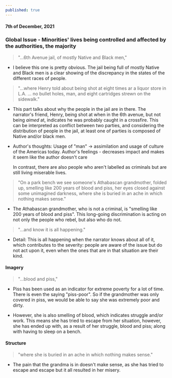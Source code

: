 ```yaml
---
published: true
---
```

#### 7th of December, 2021

### Global Issue - Minorities' lives being controlled and affected by the authorities, the majority

> "...6th Avenue jail, of mostly Native and Black men,"

- I believe this one is pretty obvious. The jail being full of mostly Native and Black men is a clear showing of the discrepancy in the states of the different races of people.

> "...where Henry told about being shot at eight times ar a liquor store in L.A. ... no bullet holes, man, and eight cartridges strewn on the sidewalk."

- This part talks about why the people in the jail are in there. The narrator's friend, Henry, being shot at when in the 6th avenue, but not being _aimed_ at, indicates he was probably caught in a crossfire. This can be interpreted as conflict between two parties, and considering the distribution of people in the jail, at least one of parties is composed of Native and/or black men.

- Author's thoughts: Usage of "man" -> assimilation and usage of culture of the Americas today. Author's feelings - decreases impact and makes it seem like the author doesn't care

	In contrast, there are also people who aren't labelled as criminals but are still living miserable lives. 

> "On a park bench we see someone's Athabascan grandmother, folded up, smelling like 200 years of blood and piss, her eyes closed against some unimagined darkness, where she is buried in an ache in which nothing makes sense."

- The Athabascan grandmother, who is not a criminal, is "smelling like 200 years of blood and piss". This long-going discrimination is acting on not only the people who rebel, but also who do not.

> "...and know it is all happening."

- Detail: This is all happening when the narrator knows about all of it, which contributes to the severity: people are aware of the issue but do not act upon it, even when the ones that are in that situation are their kind.

#### Imagery
>"...blood and piss,"

- Piss has been used as an indicator for extreme poverty for a lot of time. There is even the saying "piss-poor". So if the grandmother was only covered in piss, we would be able to say she was extremely poor and dirty. 

- However, she is also smelling of blood, which indicates struggle and/or work. This means she has tried to escape from her situation, however, she has ended up with, as a result of her struggle, blood and piss; along with having to sleep on a bench.

#### Structure

>"where she is buried in an ache
in which nothing makes
                                       sense."
                                       
- The pain that the grandma is in doesn't make sense, as she has tried to escape and escape but it all resulted in her misery.
